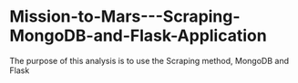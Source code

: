 # Mission-to-Mars---Scraping-MongoDB-and-Flask-Application
The purpose of this analysis is to use the Scraping method, MongoDB and Flask
